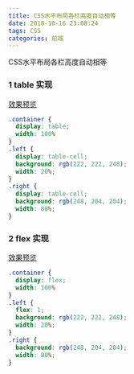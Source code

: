 ```yaml
---
title: CSS水平布局各栏高度自动相等
date: 2018-10-16 23:08:24
tags: CSS
categories: 前端
---
```

CSS水平布局各栏高度自动相等
<escape><!-- more --></escape>

### 1 table 实现
[效果预览](http://js.jirengu.com/jayifacara/4/edit)
```css
.container {
  display: table;
  width: 100%
}
.left {
  display: table-cell;
  background: rgb(222, 222, 248);
  width: 20%;
} 
.right {
  display: table-cell;
  background: rgb(248, 204, 204);
  width: 80%;
}
```

### 2 flex 实现
[效果预览](http://js.jirengu.com/banepayohi/1/edit)
```css
.container {
  display: flex;
  width: 100%
}
.left {
  flex: 1;
  background: rgb(222, 222, 248);
  width: 20%;
}
.right {
  background: rgb(248, 204, 204);
  width: 80%;
}
```
